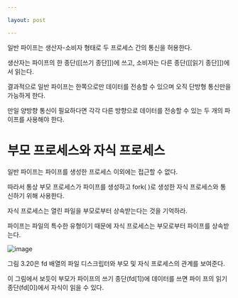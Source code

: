 ```yaml
---

layout: post

---
```



일반 파이프는 생산자-소비자 형태로 두 프로세스 간의 통신을 허용한다.

생산자는 파이프의 한 종단([[쓰기 종단]])에 쓰고, 소비자는 다른 종단([[읽기 종단]])에서 읽는다.

결과적으로 일반 파이프는 한쪽으로만 데이터를 전송할 수 있으며 오직 단방형 통신만을 가능하게 한다.

만일 양방향 통신이 필요하다면 각각 다른 방향으로 데이터를 전송할 수 있는 두 개의 파이프를 사용해야 한다.

# 부모 프로세스와 자식 프로세스

일반 파이프는 파이프를 생성한 프로세스 이외에는 접근할 수 없다.

따라서 통상 부모 프로세스가 파이프를 생성하고 fork( )로 생성한 자식 프로세스와 통신하기 위해 사용한다.

자식 프로세스는 열린 파일을 부모로부터 상속받는다는 것을 기억하라.

파이프는 파일의 특수한 유형이기 때문에 자식 프로세스는 부모로부터 파이프를 상속받는다.

![image](https://user-images.githubusercontent.com/116250393/211189664-12ef4bb6-b5d3-4679-b920-46e80cb312bd.png)

그림 3.20은 fd 배열의 파일 디스크립터와 부모 및 자식 프로세스의 관계를 보여준다.

이 그림에서 보듯이 부모가 파이프의 쓰기 종단(fd[1])에 데이터를 쓰면 파이 프의 읽기 종단(fd[0])에서 자식이 읽을 수 있다.